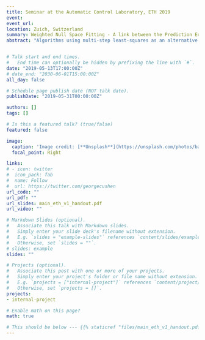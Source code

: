 ```yaml
---
title: Seminar at the Automatic Control Laboratory, ETH 2019
event: 
event_url: 
location: Zuich, Switzerland
summary: Weighted Null Space Fitting - A link between the Prediction Error Method and Subspace Identification
abstract: "Algorithms using multi-step least-squares as an alternative to maximum likelihood and prediction error estimation of rational linear models have been around for than half a century, starting with Durbin's classical work on MA-models. In this talk we review the different strands of such methods that exist and elucidate on their relations. We also compare these methods with the popular subspace identification approach. We also highlight Weighted Null Space Fitting, the last contribution to this type of algorithms and show some recent results for MIMO and network system identification."


# Talk start and end times.
#   End time can optionally be hidden by prefixing the line with `#`.
date: "2019-05-13T17:00:00Z"
# date_end: "2030-06-01T15:00:00Z"
all_day: false

# Schedule page publish date (NOT talk date).
publishDate: "2019-05-31T00:00:00Z"

authors: []
tags: []

# Is this a featured talk? (true/false)
featured: false

image:
  caption: 'Image credit: [**Unsplash**](https://unsplash.com/photos/bzdhc5b3Bxs)'
  focal_point: Right

links:
# - icon: twitter
#  icon_pack: fab
#  name: Follow
#  url: https://twitter.com/georgecushen
url_code: ""
url_pdf: ""
url_slides: main_eth_v1_handout.pdf
url_video: ""

# Markdown Slides (optional).
#   Associate this talk with Markdown slides.
#   Simply enter your slide deck's filename without extension.
#   E.g. `slides = "example-slides"` references `content/slides/example-slides.md`.
#   Otherwise, set `slides = ""`.
# slides: example
slides: ""

# Projects (optional).
#   Associate this post with one or more of your projects.
#   Simply enter your project's folder or file name without extension.
#   E.g. `projects = ["internal-project"]` references `content/project/deep-learning/index.md`.
#   Otherwise, set `projects = []`.
projects:
- internal-project

# Enable math on this page?
math: true

# This should be below --- {{% staticref "files/main_eth_v1_handout.pdf" %}}Download slides{{% /staticref %}}
---
```


